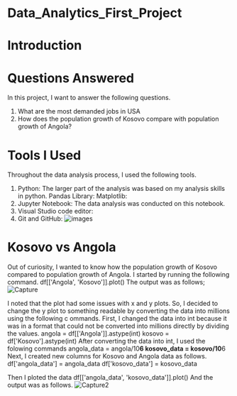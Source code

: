 # Data_Analytics_First_Project
# Introduction
# Questions Answered
In this project, I want to answer the following questions.
1. What are the most demanded jobs in USA
2. How does the population growth of Kosovo compare with population growth of Angola?
# Tools I Used
Throughout the data analysis process, I used the following tools.
1. Python: The larger part of the analysis was based on my analysis skills in python.
   Pandas Library:
   Matplotlib:
2. Jupyter Notebook: The data analysis was conducted on this notebook.
3. Visual Studio code editor:
4. Git and GitHub: 
![images](https://github.com/user-attachments/assets/76d4ab51-045c-4926-8de5-b45653db3862)
# Kosovo vs Angola
Out of curiosity, I wanted to know how the population growth of Kosovo compared to population growth of Angola. 
I started by running the following command.
df[['Angola', 'Kosovo']].plot()
The output was as follows;
![Capture](https://github.com/user-attachments/assets/e064d9f5-d091-4581-adfb-03a319b0b25c)

I noted that the plot had some issues with x and y plots. So, I decided to change the y plot to something readable by converting the data into millions using the following c ommands. First, I changed the data into int because it was in a format that could not be converted into millions directly by dividing the values.
angola = df[['Angola']].astype(int)
kosovo = df['Kosovo'].astype(int)
After converting the data into int, I used the folowing commands
angola_data = angola/10**6
kosovo_data = kosovo/10**6
Next, I created new columns for Kosovo and Angola data as follows.
df['angola_data'] = angola_data
df['kosovo_data'] = kosovo_data

Then I ploted the data
df[['angola_data', 'kosovo_data']].plot()
And the output was as follows.
![Capture2](https://github.com/user-attachments/assets/b3305b50-c46c-45f6-bfc0-f60488360e79)


